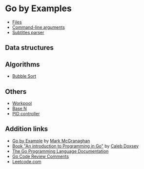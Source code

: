 # Go by Examples

* [Files](files/)
* [Command-line arguments](command-line-arguments/)
* [Subtitles parser](subrip/)

## Data structures

## Algorithms
* [Bubble Sort](algorithms/bubble-sort/main.go)

## Others
* [Workpool](others/workpool)
* [Base N](others/basen/basen.go)
* [PID controller](others/pid-controller/main.go)

## Addition links
* [Go by Example](http://gobyexample.com/) by [Mark McGranaghan](http://github.com/mmcgrana)
* [Book "An introduction to Programming in Go"](http://golang-book.com/) by [Caleb Doxsey](http://github.com/calebdoxsey)
* [The Go Programming Language Documentation](http://golang.org/doc/)
* [Go Code Review Comments](https://github.com/golang/go.wiki.git)
* [Leetcode.com](leetcode.com)
